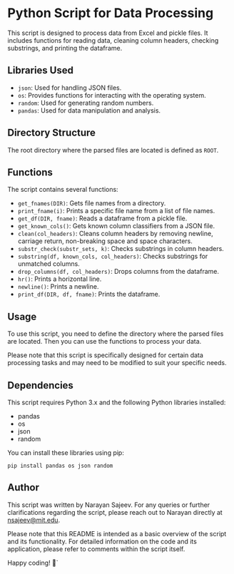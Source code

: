 # Python Script for Data Processing

This script is designed to process data from Excel and pickle files. It includes functions for reading data, cleaning column headers, checking substrings, and printing the dataframe.

## Libraries Used
- `json`: Used for handling JSON files.
- `os`: Provides functions for interacting with the operating system.
- `random`: Used for generating random numbers.
- `pandas`: Used for data manipulation and analysis.

## Directory Structure
The root directory where the parsed files are located is defined as `ROOT`.

## Functions
The script contains several functions:

- `get_fnames(DIR)`: Gets file names from a directory.
- `print_fname(i)`: Prints a specific file name from a list of file names.
- `get_df(DIR, fname)`: Reads a dataframe from a pickle file.
- `get_known_cols()`: Gets known column classifiers from a JSON file.
- `clean(col_headers)`: Cleans column headers by removing newline, carriage return, non-breaking space and space characters.
- `substr_check(substr_sets, k)`: Checks substrings in column headers.
- `substring(df, known_cols, col_headers)`: Checks substrings for unmatched columns.
- `drop_columns(df, col_headers)`: Drops columns from the dataframe.
- `hr()`: Prints a horizontal line.
- `newline()`: Prints a newline.
- `print_df(DIR, df, fname)`: Prints the dataframe.

## Usage
To use this script, you need to define the directory where the parsed files are located. Then you can use the functions to process your data.

Please note that this script is specifically designed for certain data processing tasks and may need to be modified to suit your specific needs. 

## Dependencies
This script requires Python 3.x and the following Python libraries installed:
- pandas
- os
- json
- random

You can install these libraries using pip:

`pip install pandas os json random`


## Author
This script was written by Narayan Sajeev. For any queries or further clarifications regarding the script, please reach out to Narayan directly at [nsajeev@mit.edu](mailto:nsajeev@mit.edu). 

Please note that this README is intended as a basic overview of the script and its functionality. For detailed information on the code and its application, please refer to comments within the script itself. 

Happy coding! 🚀`